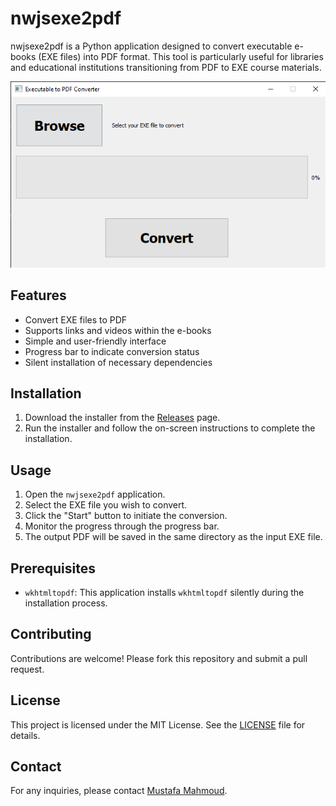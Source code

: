 # nwjsexe2pdf

nwjsexe2pdf is a Python application designed to convert executable e-books (EXE files) into PDF format. This tool is particularly useful for libraries and educational institutions transitioning from PDF to EXE course materials.

![Screenshot](Screenshot.PNG)

## Features

- Convert EXE files to PDF
- Supports links and videos within the e-books
- Simple and user-friendly interface
- Progress bar to indicate conversion status
- Silent installation of necessary dependencies

## Installation

1. Download the installer from the [Releases](https://github.com/MustafaMahmoud-ILE/nwjsexe2pdf/releases) page.
2. Run the installer and follow the on-screen instructions to complete the installation.

## Usage

1. Open the `nwjsexe2pdf` application.
2. Select the EXE file you wish to convert.
3. Click the "Start" button to initiate the conversion.
4. Monitor the progress through the progress bar.
5. The output PDF will be saved in the same directory as the input EXE file.

## Prerequisites

- `wkhtmltopdf`: This application installs `wkhtmltopdf` silently during the installation process. 

## Contributing

Contributions are welcome! Please fork this repository and submit a pull request.

## License

This project is licensed under the MIT License. See the [LICENSE](LICENSE) file for details.

## Contact

For any inquiries, please contact [Mustafa Mahmoud](mailto:mustafa1015104@gmail.com).
